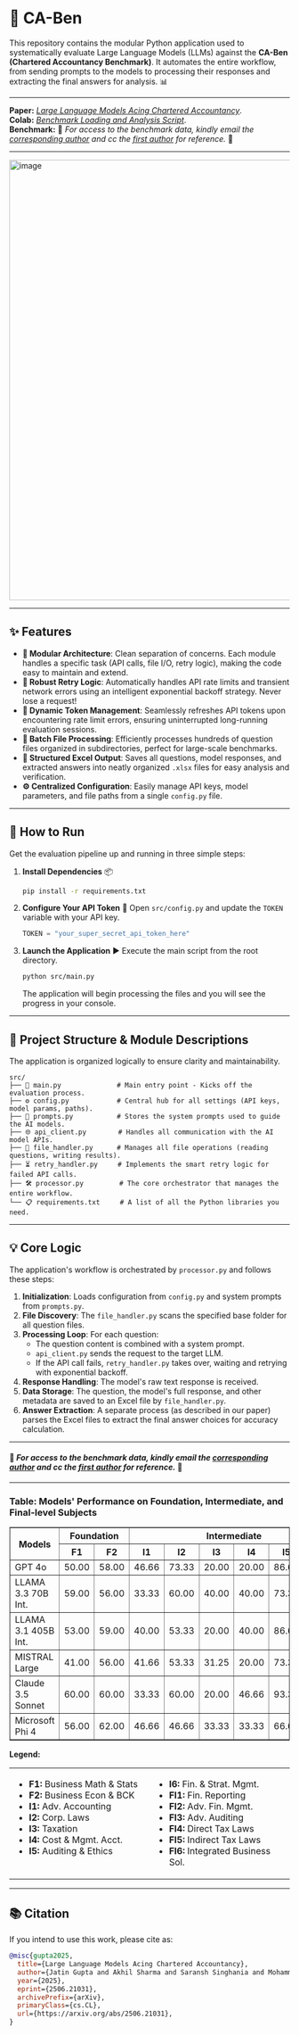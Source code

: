 # 🤖 CA-Ben

This repository contains the modular Python application used to systematically evaluate Large Language Models (LLMs) against the **CA-Ben (Chartered Accountancy Benchmark)**. It automates the entire workflow, from sending prompts to the models to processing their responses and extracting the final answers for analysis. 📊

-----
**Paper:** *[Large Language Models Acing Chartered Accountancy](https://arxiv.org/html/2506.21031v1)*.<br>
**Colab:** *[Benchmark Loading and Analysis Script](https://drive.google.com/file/d/1pTFCfyfWpc0_RmUuSImaaeR9z5kfmlii/view?usp=sharing)*.<br>
**Benchmark:** 📩 *For access to the benchmark data, kindly email the [corresponding author](mailto:aliabidi4685@gmail.com) and cc the [first author](mailto:jatingupta261001@gmail.com) for reference.* 📩

-----

<img width="1436" height="790" alt="image" src="https://github.com/user-attachments/assets/d1b91686-ef44-4824-9819-b6511faade65" />

-----

## ✨ Features

  - **🧱 Modular Architecture**: Clean separation of concerns. Each module handles a specific task (API calls, file I/O, retry logic), making the code easy to maintain and extend.
  - **🔄 Robust Retry Logic**: Automatically handles API rate limits and transient network errors using an intelligent exponential backoff strategy. Never lose a request\!
  - **🔑 Dynamic Token Management**: Seamlessly refreshes API tokens upon encountering rate limit errors, ensuring uninterrupted long-running evaluation sessions.
  - **📂 Batch File Processing**: Efficiently processes hundreds of question files organized in subdirectories, perfect for large-scale benchmarks.
  - **📝 Structured Excel Output**: Saves all questions, model responses, and extracted answers into neatly organized `.xlsx` files for easy analysis and verification.
  - **⚙️ Centralized Configuration**: Easily manage API keys, model parameters, and file paths from a single `config.py` file.

-----

## 🚀 How to Run

Get the evaluation pipeline up and running in three simple steps:

1.  **Install Dependencies** 📦

    ```bash
    pip install -r requirements.txt
    ```

2.  **Configure Your API Token** 🔑
    Open `src/config.py` and update the `TOKEN` variable with your API key.

    ```python
    TOKEN = "your_super_secret_api_token_here"
    ```

3.  **Launch the Application** ▶️
    Execute the main script from the root directory.

    ```bash
    python src/main.py
    ```

    The application will begin processing the files and you will see the progress in your console.

-----

## 📁 Project Structure & Module Descriptions

The application is organized logically to ensure clarity and maintainability.

```
src/
├── 📜 main.py              # Main entry point - Kicks off the evaluation process.
├── ⚙️ config.py            # Central hub for all settings (API keys, model params, paths).
├── 🧠 prompts.py           # Stores the system prompts used to guide the AI models.
├── 🌐 api_client.py        # Handles all communication with the AI model APIs.
├── 📄 file_handler.py      # Manages all file operations (reading questions, writing results).
├── ⏳ retry_handler.py     # Implements the smart retry logic for failed API calls.
├── 🛠️ processor.py         # The core orchestrator that manages the entire workflow.
└── 📋 requirements.txt     # A list of all the Python libraries you need.
```

-----

## 💡 Core Logic

The application's workflow is orchestrated by `processor.py` and follows these steps:

1.  **Initialization**: Loads configuration from `config.py` and system prompts from `prompts.py`.
2.  **File Discovery**: The `file_handler.py` scans the specified base folder for all question files.
3.  **Processing Loop**: For each question:
      * The question content is combined with a system prompt.
      * `api_client.py` sends the request to the target LLM.
      * If the API call fails, `retry_handler.py` takes over, waiting and retrying with exponential backoff.
4.  **Response Handling**: The model's raw text response is received.
5.  **Data Storage**: The question, the model's full response, and other metadata are saved to an Excel file by `file_handler.py`.
6.  **Answer Extraction**: A separate process (as described in our paper) parses the Excel files to extract the final answer choices for accuracy calculation.

----

#### 📩 _For access to the benchmark data, kindly email the [corresponding author](mailto:aliabidi4685@gmail.com) and cc the [first author](jatingupta261001@gmail.com) for reference._ 📩
----

### Table: Models' Performance on Foundation, Intermediate, and Final-level Subjects

<table border="1" cellspacing="0" cellpadding="4">
  <thead>
    <tr>
      <th rowspan="2">Models</th>
      <th colspan="2">Foundation</th>
      <th colspan="6">Intermediate</th>
      <th colspan="6">Final</th>
    </tr>
    <tr>
      <th>F1</th><th>F2</th>
      <th>I1</th><th>I2</th><th>I3</th><th>I4</th><th>I5</th><th>I6</th>
      <th>FI1</th><th>FI2</th><th>FI3</th><th>FI4</th><th>FI5</th><th>FI6</th>
    </tr>
  </thead>
  <tbody>
    <tr>
      <td>GPT 4o</td>
      <td>50.00</td><td>58.00</td>
      <td>46.66</td><td>73.33</td><td>20.00</td><td>20.00</td><td>86.66</td><td>75.00</td>
      <td>71.43</td><td>53.33</td><td>78.57</td><td>53.33</td><td>33.33</td><td>41.67</td>
    </tr>
    <tr>
      <td>LLAMA 3.3 70B Int.</td>
      <td>59.00</td><td>56.00</td>
      <td>33.33</td><td>60.00</td><td>40.00</td><td>40.00</td><td>73.33</td><td>75.00</td>
      <td>64.29</td><td>33.33</td><td>71.43</td><td>53.33</td><td>6.67</td><td>20.83</td>
    </tr>
    <tr>
      <td>LLAMA 3.1 405B Int.</td>
      <td>53.00</td><td>59.00</td>
      <td>40.00</td><td>53.33</td><td>20.00</td><td>40.00</td><td>86.66</td><td>56.25</td>
      <td>64.29</td><td>46.67</td><td>71.43</td><td>13.33</td><td>26.67</td><td>41.67</td>
    </tr>
    <tr>
      <td>MISTRAL Large</td>
      <td>41.00</td><td>56.00</td>
      <td>41.66</td><td>53.33</td><td>31.25</td><td>20.00</td><td>73.33</td><td>60.00</td>
      <td>42.86</td><td>41.67</td><td>57.14</td><td>46.67</td><td>13.33</td><td>29.17</td>
    </tr>
    <tr>
      <td>Claude 3.5 Sonnet</td>
      <td>60.00</td><td>60.00</td>
      <td>33.33</td><td>60.00</td><td>20.00</td><td>46.66</td><td>93.33</td><td>75.00</td>
      <td>78.57</td><td>46.67</td><td>64.29</td><td>53.33</td><td>20.00</td><td>62.50</td>
    </tr>
    <tr>
      <td>Microsoft Phi 4</td>
      <td>56.00</td><td>62.00</td>
      <td>46.66</td><td>46.66</td><td>33.33</td><td>33.33</td><td>66.66</td><td>68.75</td>
      <td>64.29</td><td>53.33</td><td>57.14</td><td>26.67</td><td>6.67</td><td>41.67</td>
    </tr>
  </tbody>
</table>



<p><strong>Legend:</strong></p>
<table style="width:100%; border-collapse:collapse;">
  <tr>
    <td style="vertical-align:top; width:50%;">
      <ul>
        <li><strong>F1:</strong> Business Math & Stats</li>
        <li><strong>F2:</strong> Business Econ & BCK</li>
        <li><strong>I1:</strong> Adv. Accounting</li>
        <li><strong>I2:</strong> Corp. Laws</li>
        <li><strong>I3:</strong> Taxation</li>
        <li><strong>I4:</strong> Cost & Mgmt. Acct.</li>
        <li><strong>I5:</strong> Auditing & Ethics</li>
      </ul>
    </td>
    <td style="vertical-align:top; width:50%;">
      <ul>
        <li><strong>I6:</strong> Fin. & Strat. Mgmt.</li>
        <li><strong>FI1:</strong> Fin. Reporting</li>
        <li><strong>FI2:</strong> Adv. Fin. Mgmt.</li>
        <li><strong>FI3:</strong> Adv. Auditing</li>
        <li><strong>FI4:</strong> Direct Tax Laws</li>
        <li><strong>FI5:</strong> Indirect Tax Laws</li>
        <li><strong>FI6:</strong> Integrated Business Sol.</li>
      </ul>
    </td>
  </tr>
</table>

----

## 📚 Citation
If you intend to use this work, please cite as:

```bibtex
@misc{gupta2025,
  title={Large Language Models Acing Chartered Accountancy}, 
  author={Jatin Gupta and Akhil Sharma and Saransh Singhania and Mohammad Adnan and Sakshi Deo and Ali Imam Abidi and Keshav Gupta},
  year={2025},
  eprint={2506.21031},
  archivePrefix={arXiv},
  primaryClass={cs.CL},
  url={https://arxiv.org/abs/2506.21031}, 
}

